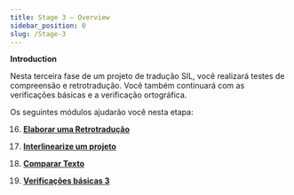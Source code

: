 ```yaml
---
title: Stage 3 – Overview
sidebar_position: 0
slug: /Stage-3
---
```




**Introduction**


Nesta terceira fase de um projeto de tradução SIL, você realizará testes de compreensão e retrotradução. Você também continuará com as verificações básicas e a verificação ortográfica.


Os seguintes módulos ajudarão você nesta etapa:


 16.  [**Elaborar uma Retrotradução**](/16.BT1)


 17.  [**Interlinearize um projeto**](/17.BT2)


 18.  [**Comparar Texto**](/18.CT)


 19.  [**Verificações básicas 3**](/19.BC3)


